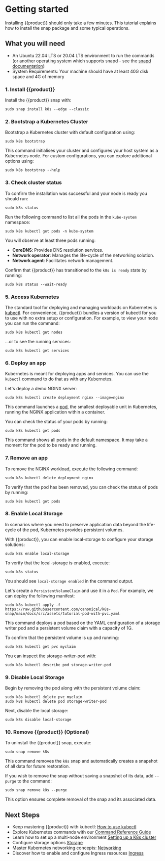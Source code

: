 # Getting started

Installing {{product}} should only take a few minutes. This tutorial
explains how to install the snap package and some typical operations.

## What you will need

- An Ubuntu 22.04 LTS or 20.04 LTS environment to run the commands (or
  another operating system which supports snapd - see the
  [snapd documentation](https://snapcraft.io/docs/installing-snapd))
- System Requirements: Your machine should have at least 40G disk space
  and 4G of memory

### 1. Install {{product}}

Install the {{product}} snap with:

```
sudo snap install k8s --edge --classic
```

### 2. Bootstrap a Kubernetes Cluster

Bootstrap a Kubernetes cluster with default configuration using:

```
sudo k8s bootstrap
```

This command initialises your cluster and configures your host system
as a Kubernetes node.
For custom configurations, you can explore additional options using:

```
sudo k8s bootstrap --help
```

### 3. Check cluster status

To confirm the installation was successful and your node is ready you
should run:

```
sudo k8s status
```

Run the following command to list all the pods in the `kube-system`
namespace:

```
sudo k8s kubectl get pods -n kube-system
```

You will observe at least three pods running:

- **CoreDNS**: Provides DNS resolution services.
- **Network operator**: Manages the life-cycle of the networking solution.
- **Network agent**: Facilitates network management.

Confirm that {{product}} has transitioned to the `k8s is ready` state
by running:

```
sudo k8s status --wait-ready
```

### 5. Access Kubernetes

The standard tool for deploying and managing workloads on Kubernetes
is [kubectl](https://kubernetes.io/docs/reference/kubectl/).
For convenience, {{product}} bundles a version of
kubectl for you to use with no extra setup or configuration.
For example, to view your node you can run the command:

```
sudo k8s kubectl get nodes
```

…or to see the running services:

```
sudo k8s kubectl get services
```

### 6. Deploy an app

Kubernetes is meant for deploying apps and services.
You can use the `kubectl`
command to do that as with any Kubernetes.

Let's deploy a demo NGINX server:

```
sudo k8s kubectl create deployment nginx --image=nginx
```

This command launches a [pod](https://kubernetes.io/docs/concepts/workloads/pods/),
the smallest deployable unit in Kubernetes,
running the NGINX application within a container.

You can check the status of your pods by running:

```
sudo k8s kubectl get pods
```

This command shows all pods in the default namespace.
It may take a moment for the pod to be ready and running.

### 7. Remove an app

To remove the NGINX workload, execute the following command:

```
sudo k8s kubectl delete deployment nginx

```

To verify that the pod has been removed, you can check the status of pods by
running:

```
sudo k8s kubectl get pods
```

### 8. Enable Local Storage

In scenarios where you need to preserve application data beyond the
life-cycle of the pod, Kubernetes provides persistent volumes.

With {{product}}, you can enable local-storage to configure
your storage solutions:

```
sudo k8s enable local-storage
```

To verify that the local-storage is enabled, execute:

```
sudo k8s status
```

You should see `local-storage enabled` in the command output.

Let's create a `PersistentVolumeClaim` and use it in a `Pod`.
For example, we can deploy the following manifest:

```
sudo k8s kubectl apply -f https://raw.githubusercontent.com/canonical/k8s-snap/main/docs/src/assets/tutorial-pod-with-pvc.yaml
```

This command deploys a pod based on the YAML configuration of a
storage writer pod and a persistent volume claim with a capacity of 1G.

To confirm that the persistent volume is up and running:

```
sudo k8s kubectl get pvc myclaim
```

You can inspect the storage-writer-pod with:

```
sudo k8s kubectl describe pod storage-writer-pod
```

### 9. Disable Local Storage

Begin by removing the pod along with the persistent volume claim:

```
sudo k8s kubectl delete pvc myclaim
sudo k8s kubectl delete pod storage-writer-pod
```

Next, disable the local storage:

```
sudo k8s disable local-storage
```

### 10. Remove {{product}} (Optional)

To uninstall the {{product}} snap, execute:

```
sudo snap remove k8s
```

This command removes the `k8s` snap and automatically creates a snapshot of all
data for future restoration.

If you wish to remove the snap without saving a snapshot of its data, add
`--purge` to the command:

```
sudo snap remove k8s --purge
```

This option ensures complete removal of the snap and its associated data.

## Next Steps

- Keep mastering {{product}} with kubectl: [How to use kubectl]
- Explore Kubernetes commands with our [Command Reference Guide]
- Learn how to set up a multi-node environment [Setting up a K8s cluster]
- Configure storage options [Storage]
- Master Kubernetes networking concepts: [Networking]
- Discover how to enable and configure Ingress resources [Ingress]

<!-- LINKS -->

[How to use kubectl]: kubectl
[Command Reference Guide]: /snap/reference/commands
[Setting up a K8s cluster]: add-remove-nodes
[Storage]: /snap/howto/storage/index
[Networking]: /snap/howto/networking/index.md
[Ingress]: /snap/howto/networking/default-ingress.md